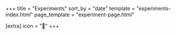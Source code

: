 +++
title = "Experiments"
sort_by = "date"
template = "experiments-index.html"
page_template = "experiment-page.html"

[extra]
icon = "🔬"
+++

